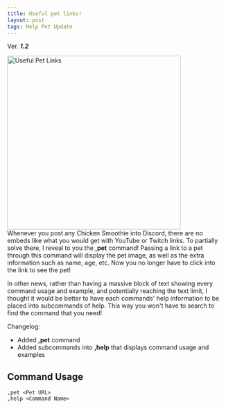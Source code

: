 ```yaml
---
title: Useful pet links!
layout: post
tags: Help Pet Update
---
```

Ver. ***1.2***

<img src="{{ site.baseurl }}/images/posts/useful_pet_links.png" width="400" alt="Useful Pet Links"><br>
Whenever you post any Chicken Smoothie into Discord, there are no embeds like what you would get with YouTube or Twitch links. To partially solve there, I reveal to you the **,pet** command! Passing a link to a pet through this command will display the pet image, as well as the extra information such as name, age, etc. Now you no longer have to click into the link to see the pet!

In other news, rather than having a massive block of text showing every command usage and example, and potentially reaching the text limit, I thought it would be better to have each commands' help information to be placed into subcommands of help. This way you won't have to search to find the command that you need!

Changelog:
* Added **,pet** command
* Added subcommands into **,help** that displays command usage and examples

## Command Usage
```
,pet <Pet URL>
,help <Command Name>
```
